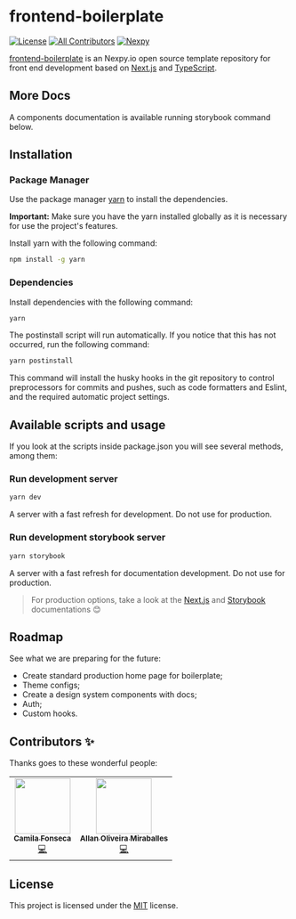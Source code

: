 # frontend-boilerplate

[![License](https://img.shields.io/github/license/nexpy-io/frontend-boilerplate?style=flat)](https://github.com/nexpy-io/frontend-boilerplate/blob/main/LICENSE)
[![All Contributors](https://img.shields.io/github/all-contributors/nexpy-io/frontend-boilerplate/main)](#contributors-)
[![Nexpy](https://circleci.com/gh/nexpy-io/nexpy-frontend-boilerplate.svg?style=svg)](https://app.circleci.com/pipelines/github/AllanOliveiraM/nexpy-frontend-boilerplate)

[frontend-boilerplate](https://github.com/nexpy-io/nexpy-frontend-boilerplate) is an Nexpy.io open source template repository for front end development based on [Next.js](https://github.com/vercel/next.js) and [TypeScript](https://github.com/microsoft/TypeScript).

## More Docs

A components documentation is available running storybook command below.

## Installation

### Package Manager

Use the package manager [yarn](https://yarnpkg.com/getting-started/install) to install the dependencies.

**Important:** Make sure you have the yarn installed globally as it is necessary for use the project's features.

Install yarn with the following command:

```sh
npm install -g yarn
```

### Dependencies

Install dependencies with the following command:

```sh
yarn
```

The postinstall script will run automatically. If you notice that this has not occurred, run the following command:

```sh
yarn postinstall
```

This command will install the husky hooks in the git repository to control preprocessors for commits and pushes, such as code formatters and Eslint, and the required automatic project settings.

## Available scripts and usage

If you look at the scripts inside package.json you will see several methods, among them:

### Run development server

```sh
yarn dev
```

A server with a fast refresh for development. Do not use for production.

### Run development storybook server

```sh
yarn storybook
```

A server with a fast refresh for documentation development. Do not use for production.

> For production options, take a look at the [Next.js](https://github.com/vercel/next.js) and [Storybook](https://storybook.js.org/docs/) documentations :blush:

## Roadmap

See what we are preparing for the future:

- Create standard production home page for boilerplate;
- Theme configs;
- Create a design system components with docs;
- Auth;
- Custom hooks.

## Contributors ✨

Thanks goes to these wonderful people:

<!-- ALL-CONTRIBUTORS-LIST:START - Do not remove or modify this section -->
<!-- prettier-ignore-start -->
<!-- markdownlint-disable -->
<table>
  <tr>
    <td align="center"><a href="https://github.com/camilaffonseca"><img src="https://avatars.githubusercontent.com/u/54648900?v=4?s=100" width="100px;" alt=""/><br /><sub><b>Camila Fonseca</b></sub></a><br /><a href="https://github.com/nexpy-io/frontend-boilerplate/commits?author=camilaffonseca" title="Code">💻</a></td>
    <td align="center"><a href="https://github.com/AllanOliveiraM"><img src="https://avatars.githubusercontent.com/u/41436010?v=4?s=100" width="100px;" alt=""/><br /><sub><b>Allan Oliveira Miraballes</b></sub></a><br /><a href="https://github.com/nexpy-io/frontend-boilerplate/commits?author=AllanOliveiraM" title="Code">💻</a></td>
  </tr>
</table>

<!-- markdownlint-restore -->
<!-- prettier-ignore-end -->

<!-- ALL-CONTRIBUTORS-LIST:END -->

## License

This project is licensed under the [MIT](https://choosealicense.com/licenses/mit/) license.
